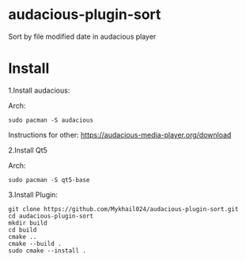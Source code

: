 # audacious-plugin-sort
Sort by file modified date in audacious player

# Install

1.Install audacious:

Arch:
```
sudo pacman -S audacious
```
Instructions for other: https://audacious-media-player.org/download

2.Install Qt5

Arch:
```
sudo pacman -S qt5-base
```
3.Install Plugin:
```
git clone https://github.com/Mykhail024/audacious-plugin-sort.git
cd audacious-plugin-sort
mkdir build
cd build
cmake ..
cmake --build .
sudo cmake --install .
```
